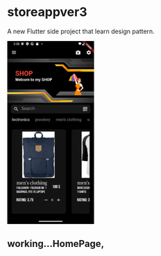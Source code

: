 # storeappver3

A new Flutter side project that learn design pattern.

<img src="Screenshot_1663918732.png" width="200">

## working...HomePage, 


